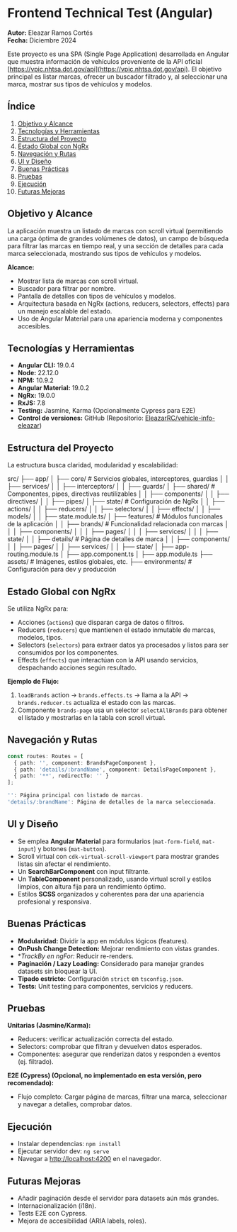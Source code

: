 # Frontend Technical Test (Angular)

**Autor:** Eleazar Ramos Cortés  
**Fecha:** Diciembre 2024

Este proyecto es una SPA (Single Page Application) desarrollada en Angular que muestra información de vehículos proveniente de la API oficial [https://vpic.nhtsa.dot.gov/api](https://vpic.nhtsa.dot.gov/api). El objetivo principal es listar marcas, ofrecer un buscador filtrado y, al seleccionar una marca, mostrar sus tipos de vehículos y modelos.

## Índice
1. [Objetivo y Alcance](#objetivo-y-alcance)  
2. [Tecnologías y Herramientas](#tecnologías-y-herramientas)  
3. [Estructura del Proyecto](#estructura-del-proyecto)  
4. [Estado Global con NgRx](#estado-global-con-ngrx)  
5. [Navegación y Rutas](#navegación-y-rutas)  
6. [UI y Diseño](#ui-y-diseño)  
7. [Buenas Prácticas](#buenas-prácticas)  
8. [Pruebas](#pruebas)  
9. [Ejecución](#ejecución)  
10. [Futuras Mejoras](#futuras-mejoras)


## Objetivo y Alcance
La aplicación muestra un listado de marcas con scroll virtual (permitiendo una carga óptima de grandes volúmenes de datos), un campo de búsqueda para filtrar las marcas en tiempo real, y una sección de detalles para cada marca seleccionada, mostrando sus tipos de vehículos y modelos.

**Alcance:**
- Mostrar lista de marcas con scroll virtual.
- Buscador para filtrar por nombre.
- Pantalla de detalles con tipos de vehículos y modelos.
- Arquitectura basada en NgRx (actions, reducers, selectors, effects) para un manejo escalable del estado.
- Uso de Angular Material para una apariencia moderna y componentes accesibles.

## Tecnologías y Herramientas
- **Angular CLI:** 19.0.4  
- **Node:** 22.12.0  
- **NPM:** 10.9.2  
- **Angular Material:** 19.0.2  
- **NgRx:** 19.0.0  
- **RxJS:** 7.8  
- **Testing:** Jasmine, Karma (Opcionalmente Cypress para E2E)
- **Control de versiones:** GitHub (Repositorio: [EleazarRC/vehicle-info-eleazar](#))

## Estructura del Proyecto
La estructura busca claridad, modularidad y escalabilidad:

src/
├── app/
│   ├── core/               # Servicios globales, interceptores, guardias
│   │   ├── services/
│   │   ├── interceptors/
│   │   ├── guards/
│   ├── shared/             # Componentes, pipes, directivas reutilizables
│   │   ├── components/
│   │   ├── directives/
│   │   ├── pipes/
│   ├── state/              # Configuración de NgRx
│   │   ├── actions/
│   │   ├── reducers/
│   │   ├── selectors/
│   │   ├── effects/
│   │   ├── models/
│   │   ├── state.module.ts/
│   ├── features/           # Módulos funcionales de la aplicación
│   │   ├── brands/         # Funcionalidad relacionada con marcas
│   │   │   ├── components/
│   │   │   ├── pages/
│   │   │   ├── services/
│   │   │   ├── state/
│   │   ├── details/        # Página de detalles de marca
│   │       ├── components/
│   │       ├── pages/
│   │       ├── services/
│   │       ├── state/
│   ├── app-routing.module.ts
│   ├── app.component.ts
│   ├── app.module.ts
├── assets/                 # Imágenes, estilos globales, etc.
├── environments/           # Configuración para dev y producción

## Estado Global con NgRx
Se utiliza NgRx para:
- Acciones (`actions`) que disparan carga de datos o filtros.
- Reducers (`reducers`) que mantienen el estado inmutable de marcas, modelos, tipos.
- Selectors (`selectors`) para extraer datos ya procesados y listos para ser consumidos por los componentes.
- Effects (`effects`) que interactúan con la API usando servicios, despachando acciones según resultado.

**Ejemplo de Flujo:**
1. `loadBrands` action → `brands.effects.ts` → llama a la API → `brands.reducer.ts` actualiza el estado con las marcas.
2. Componente `brands-page` usa un selector `selectAllBrands` para obtener el listado y mostrarlas en la tabla con scroll virtual.

## Navegación y Rutas
```typescript
const routes: Routes = [
  { path: '', component: BrandsPageComponent },
  { path: 'details/:brandName', component: DetailsPageComponent },
  { path: '**', redirectTo: '' }
];

'': Página principal con listado de marcas.
'details/:brandName': Página de detalles de la marca seleccionada.
```

## UI y Diseño
- Se emplea **Angular Material** para formularios (`mat-form-field`, `mat-input`) y botones (`mat-button`).
- Scroll virtual con `cdk-virtual-scroll-viewport` para mostrar grandes listas sin afectar el rendimiento.
- Un **SearchBarComponent** con input filtrante.
- Un **TableComponent** personalizado, usando virtual scroll y estilos limpios, con altura fija para un rendimiento óptimo.
- Estilos **SCSS** organizados y coherentes para dar una apariencia profesional y responsiva.

## Buenas Prácticas
- **Modularidad:** Dividir la app en módulos lógicos (features).
- **OnPush Change Detection:** Mejorar rendimiento con vistas grandes.
- **TrackBy en *ngFor:** Reducir re-renders.
- **Paginación / Lazy Loading:** Considerado para manejar grandes datasets sin bloquear la UI.
- **Tipado estricto:** Configuración `strict` en `tsconfig.json`.
- **Tests:** Unit testing para componentes, servicios y reducers.

## Pruebas
**Unitarias (Jasmine/Karma):**
- Reducers: verificar actualización correcta del estado.
- Selectors: comprobar que filtran y devuelven datos esperados.
- Componentes: asegurar que renderizan datos y responden a eventos (ej. filtrado).

**E2E (Cypress) (Opcional, no implementado en esta versión, pero recomendado):**
- Flujo completo: Cargar página de marcas, filtrar una marca, seleccionar y navegar a detalles, comprobar datos.

## Ejecución
- Instalar dependencias: `npm install`
- Ejecutar servidor dev: `ng serve`
- Navegar a [http://localhost:4200](http://localhost:4200) en el navegador.

## Futuras Mejoras
- Añadir paginación desde el servidor para datasets aún más grandes.
- Internacionalización (i18n).
- Tests E2E con Cypress.
- Mejora de accesibilidad (ARIA labels, roles).
